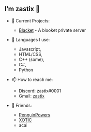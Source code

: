 ## I’m zastix 👋

- 👀 Current Projects:
  - [Blacket](https://blacket.org/) - A blooket private server
  
- 🌱 Languages I use:
  - Javascript,
  - HTML/CSS,
  - C++ (some),
  - C#,
  - Python
  
- 📫 How to reach me:
  - Discord: zastix#0001
  - Gmail: [zastix](https://mail.google.com/mail/?view=cm&fs=1&to=zastix@zastix.club&su=Contact%20Me)

- 👥 Friends:
  - [PenguinPowers](https://github.com/penguinblook/)
  - [XOTIC](https://github.com/xotlc)
  - acai
